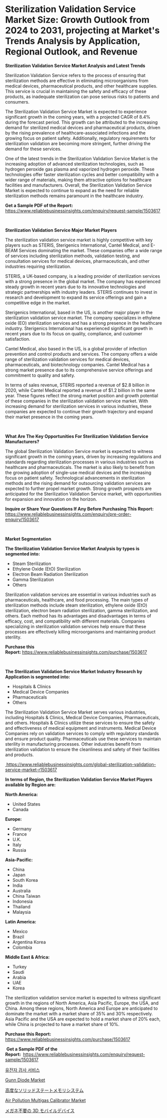 <p><h1>Sterilization Validation Service Market Size: Growth Outlook from 2024 to 2031, projecting at Market's Trends Analysis by Application, Regional Outlook, and Revenue</h1></p><p><strong>Sterilization Validation Service Market Analysis and Latest Trends</strong></p>
<p><p>Sterilization Validation Service refers to the process of ensuring that sterilization methods are effective in eliminating microorganisms from medical devices, pharmaceutical products, and other healthcare supplies. This service is crucial in maintaining the safety and efficacy of these products, as inadequate sterilization can pose serious risks to patients and consumers.</p><p>The Sterilization Validation Service Market is expected to experience significant growth in the coming years, with a projected CAGR of 8.4% during the forecast period. This growth can be attributed to the increasing demand for sterilized medical devices and pharmaceutical products, driven by the rising prevalence of healthcare-associated infections and the growing focus on patient safety. Additionally, regulatory requirements for sterilization validation are becoming more stringent, further driving the demand for these services.</p><p>One of the latest trends in the Sterilization Validation Service Market is the increasing adoption of advanced sterilization technologies, such as hydrogen peroxide gas plasma and vaporized hydrogen peroxide. These technologies offer faster sterilization cycles and better compatibility with a wider range of materials, making them attractive options for healthcare facilities and manufacturers. Overall, the Sterilization Validation Service Market is expected to continue to expand as the need for reliable sterilization methods remains paramount in the healthcare industry.</p></p>
<p><strong>Get a Sample PDF of the Report:&nbsp;</strong> <a href="https://www.reliablebusinessinsights.com/enquiry/request-sample/1503617">https://www.reliablebusinessinsights.com/enquiry/request-sample/1503617</a></p>
<p>&nbsp;</p>
<p><strong>Sterilization Validation Service Major Market Players</strong></p>
<p><p>The sterilization validation service market is highly competitive with key players such as STERIS, Sterigenics International, Cantel Medical, and E-BEAM Services dominating the market. These companies offer a wide range of services including sterilization methods, validation testing, and consultation services for medical devices, pharmaceuticals, and other industries requiring sterilization.</p><p>STERIS, a UK-based company, is a leading provider of sterilization services with a strong presence in the global market. The company has experienced steady growth in recent years due to its innovative technologies and strategic partnerships with industry leaders. STERIS continues to invest in research and development to expand its service offerings and gain a competitive edge in the market.</p><p>Sterigenics International, based in the US, is another major player in the sterilization validation service market. The company specializes in ethylene oxide (EO) sterilization services and has a strong presence in the healthcare industry. Sterigenics International has experienced significant growth in recent years due to its focus on quality, compliance, and customer satisfaction.</p><p>Cantel Medical, also based in the US, is a global provider of infection prevention and control products and services. The company offers a wide range of sterilization validation services for medical devices, pharmaceuticals, and biotechnology companies. Cantel Medical has a strong market presence due to its comprehensive service offerings and commitment to quality and safety.</p><p>In terms of sales revenue, STERIS reported a revenue of $2.8 billion in 2020, while Cantel Medical reported a revenue of $1.2 billion in the same year. These figures reflect the strong market position and growth potential of these companies in the sterilization validation service market. With increasing demand for sterilization services in various industries, these companies are expected to continue their growth trajectory and expand their market presence in the coming years.</p></p>
<p>&nbsp;</p>
<p><strong>What Are The Key Opportunities For Sterilization Validation Service Manufacturers?</strong></p>
<p><p>The global Sterilization Validation Service market is expected to witness significant growth in the coming years, driven by increasing regulations and standards regarding sterilization processes in various industries such as healthcare and pharmaceuticals. The market is also likely to benefit from the growing adoption of single-use medical devices and the increasing focus on patient safety. Technological advancements in sterilization methods and the rising demand for outsourcing validation services are expected to further propel market growth. Strong growth prospects are anticipated for the Sterilization Validation Service market, with opportunities for expansion and innovation on the horizon.</p></p>
<p><strong>Inquire or Share Your Questions If Any Before Purchasing This Report:</strong> <a href="https://www.reliablebusinessinsights.com/enquiry/pre-order-enquiry/1503617">https://www.reliablebusinessinsights.com/enquiry/pre-order-enquiry/1503617</a></p>
<p>&nbsp;</p>
<p><strong>Market Segmentation</strong></p>
<p><strong>The Sterilization Validation Service Market Analysis by types is segmented into:</strong></p>
<p><ul><li>Steam Sterilization</li><li>Ethylene Oxide (EtO) Sterilization</li><li>Electron Beam Radiation Sterilization</li><li>Gamma Sterilization</li><li>Others</li></ul></p>
<p><p>Sterilization validation services are essential in various industries such as pharmaceuticals, healthcare, and food processing. The main types of sterilization methods include steam sterilization, ethylene oxide (EtO) sterilization, electron beam radiation sterilization, gamma sterilization, and others. Each method has its advantages and disadvantages in terms of efficacy, cost, and compatibility with different materials. Companies specializing in sterilization validation services help ensure that these processes are effectively killing microorganisms and maintaining product sterility.</p></p>
<p><strong>Purchase this Report:&nbsp;</strong><a href="https://www.reliablebusinessinsights.com/purchase/1503617">https://www.reliablebusinessinsights.com/purchase/1503617</a></p>
<p>&nbsp;</p>
<p><strong>The Sterilization Validation Service Market Industry Research by Application is segmented into:</strong></p>
<p><ul><li>Hospitals & Clinics</li><li>Medical Device Companies</li><li>Pharmaceuticals</li><li>Others</li></ul></p>
<p><p>The Sterilization Validation Service Market serves various industries, including Hospitals & Clinics, Medical Device Companies, Pharmaceuticals, and others. Hospitals & Clinics utilize these services to ensure the safety and effectiveness of medical equipment and instruments. Medical Device Companies rely on validation services to comply with regulatory standards and ensure product quality. Pharmaceuticals use these services to maintain sterility in manufacturing processes. Other industries benefit from sterilization validation to ensure the cleanliness and safety of their facilities and products.</p></p>
<p><a href="https://www.reliablebusinessinsights.com/global-sterilization-validation-service-market-r1503617">&nbsp;https://www.reliablebusinessinsights.com/global-sterilization-validation-service-market-r1503617</a></p>
<p><strong>In terms of Region, the Sterilization Validation Service Market Players available by Region are:</strong></p>
<p>
    <p> <strong> North America: </strong>
        <ul>
            <li>United States</li>
            <li>Canada</li>
        </ul>
        </p> 
    <p> <strong> Europe: </strong>
        <ul>
            <li>Germany</li>
            <li>France</li>
            <li>U.K.</li>
            <li>Italy</li>
            <li>Russia</li>
        </ul>
        </p> 
    <p> <strong> Asia-Pacific: </strong>
        <ul>
            <li>China</li>
            <li>Japan</li>
            <li>South Korea</li>
            <li>India</li>
            <li>Australia</li>
            <li>China Taiwan</li>
            <li>Indonesia</li>
            <li>Thailand</li>
            <li>Malaysia</li>
        </ul>
        </p> 
    <p> <strong> Latin America: </strong>
        <ul>
            <li>Mexico</li>
            <li>Brazil</li>
            <li>Argentina Korea</li>
            <li>Colombia</li>
        </ul>
        </p> 
    <p> <strong> Middle East & Africa: </strong>
        <ul>
            <li>Turkey</li>
            <li>Saudi</li>
            <li>Arabia</li>
            <li>UAE</li>
            <li>Korea</li>
        </ul>
    </p>
    </p>
<p><p>The sterilization validation service market is expected to witness significant growth in the regions of North America, Asia Pacific, Europe, the USA, and China. Among these regions, North America and Europe are anticipated to dominate the market with a market share of 35% and 30% respectively. Asia Pacific and the USA are expected to hold a market share of 20% each, while China is projected to have a market share of 10%.</p></p>
<p><strong>Purchase this Report: </strong><a href="https://www.reliablebusinessinsights.com/purchase/1503617">https://www.reliablebusinessinsights.com/purchase/1503617</a></p>
<p>&nbsp;<strong>Get a Sample PDF of the Report:&nbsp;&nbsp;</strong><a href="https://www.reliablebusinessinsights.com/enquiry/request-sample/1503617">https://www.reliablebusinessinsights.com/enquiry/request-sample/1503617</a></p>
<p><strong></strong></p>
<p><p><a href="https://github.com/bossladyaries0/Market-Research-Report-List-1/blob/main/306272986601.md">유전자 검사 서비스</a></p><p><a href="https://issuu.com/reportprime-2/docs/gunn-diode-market-size-2030.pptx">Gunn Diode Market</a></p><p><a href="https://medium.com/@hugofirst21/%E9%AB%98%E5%BA%A6%E3%81%AA%E5%9B%BA%E4%BD%93%E3%83%A1%E3%83%A2%E3%83%AA%E3%82%B7%E3%82%B9%E3%83%86%E3%83%A0%E5%B8%82%E5%A0%B4%E3%83%A1%E3%83%88%E3%83%AA%E3%82%AF%E3%82%B9%E3%81%AE%E3%83%87%E3%82%B3%E3%83%BC%E3%83%89-%E5%B8%82%E5%A0%B4%E3%82%B7%E3%82%A7%E3%82%A2-%E3%83%88%E3%83%AC%E3%83%B3%E3%83%89-%E6%88%90%E9%95%B7%E3%83%91%E3%82%BF%E3%83%BC%E3%83%B3-4551f5f6453d">高度なソリッドステートメモリシステム</a></p><p><a href="https://github.com/gamblestampleyjenny50m5sl6/Market-Research-Report-List-2/blob/main/air-pollution-multigas-calibrator-market.md">Air Pollution Multigas Calibrator Market</a></p><p><a href="https://github.com/SantosDicki04/Market-Research-Report-List-1/blob/main/988561794957.md">メガネ不要の 3D モバイルデバイス</a></p></p>